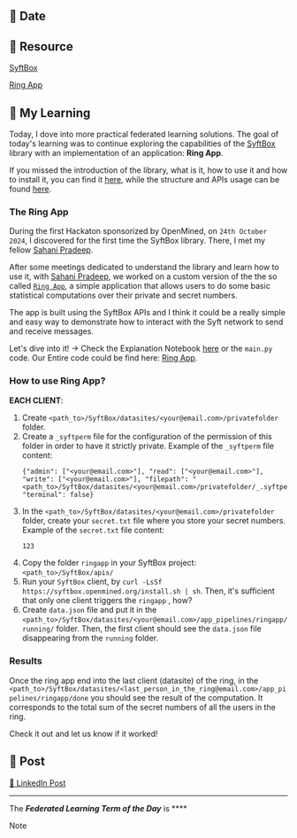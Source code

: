 ## 📅 Date


## 📰 Resource

[SyftBox](https://syftbox-documentation.openmined.org/)

[Ring App](https://github.com/OpenMined/ring) 

## 🔖 My Learning

Today, I dove into more practical federated learning solutions. The goal of today's learning was to continue exploring the capabilities of the [SyftBox](https://syftbox-documentation.openmined.org/) library with an implementation of an application: **Ring App**. 

If you missed the introduction of the library, what is it, how to use it and how to install it, you can find it [here](../day8/day8.md), while the structure and APIs usage can be found [here](../day9/day9.md).


### The Ring App

During the first Hackaton sponsorized by OpenMined, on `24th October 2024`, I discovered for the first time the SyftBox library. There, I met my fellow [Sahani Pradeep](https://github.com/TensorSpd). 

After some meetings dedicated to understand the library and learn how to use it, with [Sahani Pradeep](https://github.com/TensorSpd), we worked on a custom version of the the so called [`Ring App`](https://github.com/OpenMined/ring), a simple application that allows users to do some basic statistical computations over their private and secret numbers. 

The app is built using the SyftBox APIs and I think it could be a really simple and easy way to demonstrate how to interact with the Syft network to send and receive messages.

Let's dive into it! -> Check the Explanation Notebook [here](ringapp/RingApp_Explanation_Notebook.ipynb) or the `main.py` code.
Our Entire code could be find here: [Ring App](ringapp/).

### How to use Ring App?
**EACH CLIENT**:
1. Create `<path_to>/SyftBox/datasites/<your@email.com>/privatefolder` folder.
2. Create a `_syftperm` file for the configuration of the permission of this folder in order to have it strictly private. Example of the `_syftperm` file content:
   ```
   {"admin": ["<your@email.com>"], "read": ["<your@email.com>"], "write": ["<your@email.com>"], "filepath": "<path_to>/SyftBox/datasites/<your@email.com>/privatefolder/_.syftperm", "terminal": false}
    ```
3. In the `<path_to>/SyftBox/datasites/<your@email.com>/privatefolder` folder, create your `secret.txt` file where you store your secret numbers. Example of the ``secret.txt`` file content:
    ```txt
    123
    ```
3. Copy the folder `ringapp` in your SyftBox project: `<path_to>/SyftBox/apis/`
4. Run your `SyftBox` client, by `curl -LsSf https://syftbox.openmined.org/install.sh | sh`.
Then, it's sufficient that only one client triggers the `ringapp` , how?
5. Create `data.json` file and put it in the `<path_to>/SyftBox/datasites/<your@email.com>/app_pipelines/ringapp/running/` folder. Then, the first client should see the `data.json` file disappearing from the `running` folder.

### Results 
Once the ring app end into the last client (datasite) of the ring, in the `<path_to>/SyftBox/datasites/<last_person_in_the_ring@email.com>/app_pipelines/ringapp/done` you should see the result of the computation. It corresponds to the total sum of the secret numbers of all the users in the ring.

Check it out and let us know if it worked!

## 📮 Post 

[📘 LinkedIn Post]()

------
The _**Federated Learning Term of the Day**_ is ****
> [!NOTE]
> 
